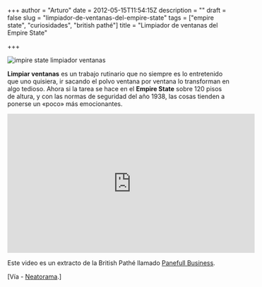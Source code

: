 +++
author = "Arturo"
date = 2012-05-15T11:54:15Z
description = ""
draft = false
slug = "limpiador-de-ventanas-del-empire-state"
tags = ["empire state", "curiosidades", "british pathé"]
title = "Limpiador de ventanas del Empire State"

+++


![impire state limpiador ventanas](/content/images/2016/06/windows-cleaner.jpg)

**Limpiar ventanas** es un trabajo rutinario que no siempre es lo entretenido que uno quisiera, ir sacando el polvo ventana por ventana lo transforman en algo tedioso. Ahora si la tarea se hace en el **Empire State** sobre 120 pisos de altura, y con las normas de seguridad del año 1938, las cosas tienden a ponerse un «poco» más emocionantes.

<iframe width="560" height="315" src="https://www.youtube-nocookie.com/embed/d8Qe07A7DFw" frameborder="0" allow="autoplay; encrypted-media" allowfullscreen></iframe>

Este video es un extracto de la British Pathé llamado [Panefull Business](https://www.britishpathe.com/video/panefull-business).

[Vía - [Neatorama](https://www.neatorama.com/2012/04/21/film-reel-of-the-brave-empire-state-building-window-washers/).]

